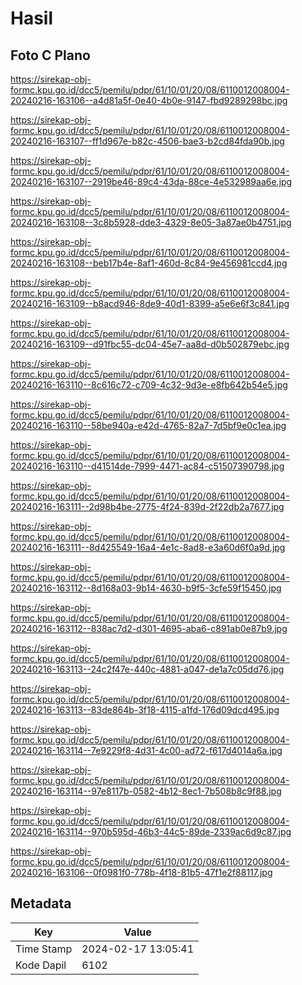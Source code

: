 # Hasil

## Foto C Plano

https://sirekap-obj-formc.kpu.go.id/dcc5/pemilu/pdpr/61/10/01/20/08/6110012008004-20240216-163106--a4d81a5f-0e40-4b0e-9147-fbd9289298bc.jpg

https://sirekap-obj-formc.kpu.go.id/dcc5/pemilu/pdpr/61/10/01/20/08/6110012008004-20240216-163107--ff1d967e-b82c-4506-bae3-b2cd84fda90b.jpg

https://sirekap-obj-formc.kpu.go.id/dcc5/pemilu/pdpr/61/10/01/20/08/6110012008004-20240216-163107--2919be46-89c4-43da-88ce-4e532989aa6e.jpg

https://sirekap-obj-formc.kpu.go.id/dcc5/pemilu/pdpr/61/10/01/20/08/6110012008004-20240216-163108--3c8b5928-dde3-4329-8e05-3a87ae0b4751.jpg

https://sirekap-obj-formc.kpu.go.id/dcc5/pemilu/pdpr/61/10/01/20/08/6110012008004-20240216-163108--beb17b4e-8af1-460d-8c84-9e456981ccd4.jpg

https://sirekap-obj-formc.kpu.go.id/dcc5/pemilu/pdpr/61/10/01/20/08/6110012008004-20240216-163109--b8acd946-8de9-40d1-8399-a5e6e6f3c841.jpg

https://sirekap-obj-formc.kpu.go.id/dcc5/pemilu/pdpr/61/10/01/20/08/6110012008004-20240216-163109--d91fbc55-dc04-45e7-aa8d-d0b502879ebc.jpg

https://sirekap-obj-formc.kpu.go.id/dcc5/pemilu/pdpr/61/10/01/20/08/6110012008004-20240216-163110--8c616c72-c709-4c32-9d3e-e8fb642b54e5.jpg

https://sirekap-obj-formc.kpu.go.id/dcc5/pemilu/pdpr/61/10/01/20/08/6110012008004-20240216-163110--58be940a-e42d-4765-82a7-7d5bf9e0c1ea.jpg

https://sirekap-obj-formc.kpu.go.id/dcc5/pemilu/pdpr/61/10/01/20/08/6110012008004-20240216-163110--d41514de-7999-4471-ac84-c51507390798.jpg

https://sirekap-obj-formc.kpu.go.id/dcc5/pemilu/pdpr/61/10/01/20/08/6110012008004-20240216-163111--2d98b4be-2775-4f24-839d-2f22db2a7677.jpg

https://sirekap-obj-formc.kpu.go.id/dcc5/pemilu/pdpr/61/10/01/20/08/6110012008004-20240216-163111--8d425549-16a4-4e1c-8ad8-e3a60d6f0a9d.jpg

https://sirekap-obj-formc.kpu.go.id/dcc5/pemilu/pdpr/61/10/01/20/08/6110012008004-20240216-163112--8d168a03-9b14-4630-b9f5-3cfe59f15450.jpg

https://sirekap-obj-formc.kpu.go.id/dcc5/pemilu/pdpr/61/10/01/20/08/6110012008004-20240216-163112--838ac7d2-d301-4695-aba6-c891ab0e87b9.jpg

https://sirekap-obj-formc.kpu.go.id/dcc5/pemilu/pdpr/61/10/01/20/08/6110012008004-20240216-163113--24c2f47e-440c-4881-a047-de1a7c05dd76.jpg

https://sirekap-obj-formc.kpu.go.id/dcc5/pemilu/pdpr/61/10/01/20/08/6110012008004-20240216-163113--83de864b-3f18-4115-a1fd-176d09dcd495.jpg

https://sirekap-obj-formc.kpu.go.id/dcc5/pemilu/pdpr/61/10/01/20/08/6110012008004-20240216-163114--7e9229f8-4d31-4c00-ad72-f617d4014a6a.jpg

https://sirekap-obj-formc.kpu.go.id/dcc5/pemilu/pdpr/61/10/01/20/08/6110012008004-20240216-163114--97e8117b-0582-4b12-8ec1-7b508b8c9f88.jpg

https://sirekap-obj-formc.kpu.go.id/dcc5/pemilu/pdpr/61/10/01/20/08/6110012008004-20240216-163114--970b595d-46b3-44c5-89de-2339ac6d9c87.jpg

https://sirekap-obj-formc.kpu.go.id/dcc5/pemilu/pdpr/61/10/01/20/08/6110012008004-20240216-163106--0f0981f0-778b-4f18-81b5-47f1e2f88117.jpg


## Metadata

| Key        | Value               |
| ---------- | ------------------- |
| Time Stamp | 2024-02-17 13:05:41 |
| Kode Dapil | 6102                |



